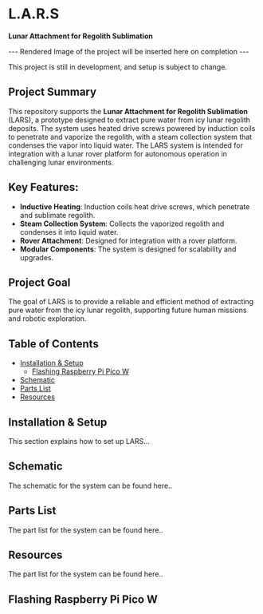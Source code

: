 # L.A.R.S  
**Lunar Attachment for Regolith Sublimation**

--- Rendered Image of the project will be inserted here on completion ---

This project is still in development, and setup is subject to change.

## Project Summary
This repository supports the **Lunar Attachment for Regolith Sublimation** (LARS), a prototype designed to extract pure water from icy lunar regolith deposits. The system uses heated drive screws powered by induction coils to penetrate and vaporize the regolith, with a steam collection system that condenses the vapor into liquid water. The LARS system is intended for integration with a lunar rover platform for autonomous operation in challenging lunar environments.


## Key Features:
- **Inductive Heating**: Induction coils heat drive screws, which penetrate and sublimate regolith.
- **Steam Collection System**: Collects the vaporized regolith and condenses it into liquid water.
- **Rover Attachment**: Designed for integration with a rover platform.
- **Modular Components**: The system is designed for scalability and upgrades.

## Project Goal
The goal of LARS is to provide a reliable and efficient method of extracting pure water from the icy lunar regolith, supporting future human missions and robotic exploration.

## Table of Contents
- [Installation & Setup](#installation-setup)
  - [Flashing Raspberry Pi Pico W](#raspberry-pi-flashing)  
- [Schematic](#schematic)
- [Parts List](#parts-list)
- [Resources](#resources)

## Installation & Setup
This section explains how to set up LARS...

## Schematic
The schematic for the system can be found here..

## Parts List
The part list for the system can be found here..

## Resources
The part list for the system can be found here..






## Flashing Raspberry Pi Pico W
